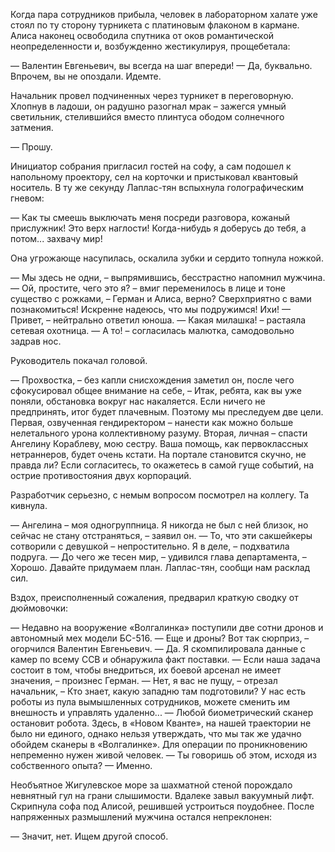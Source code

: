 Когда пара сотрудников прибыла, человек в лабораторном халате уже стоял по ту сторону турникета с платиновым флаконом в кармане. Алиса наконец освободила спутника от оков романтической неопределенности и, возбужденно жестикулируя, прощебетала:

— Валентин Евгеньевич, вы всегда на шаг впереди! 
— Да, буквально. Впрочем, вы не опоздали. Идемте.

Начальник провел подчиненных через турникет в переговорную. Хлопнув в ладоши, он радушно разогнал мрак – зажегся умный светильник, стелившийся вместо плинтуса ободом солнечного затмения.

— Прошу.

Инициатор собрания пригласил гостей на софу, а сам подошел к напольному проектору, сел на корточки и пристыковал квантовый носитель. В ту же секунду Лаплас-тян вспыхнула голографическим гневом:

— Как ты смеешь выключать меня посреди разговора, кожаный прислужник! Это верх наглости! Когда-нибудь я доберусь до тебя, а потом... захвачу мир!

Она угрожающе насупилась, оскалила зубки и сердито топнула ножкой.

— Мы здесь не одни, – выпрямившись, бесстрастно напомнил мужчина. 
— Ой, простите, чего это я? – вмиг переменилось в лице и тоне существо с рожками, – Герман и Алиса, верно? Сверхприятно с вами познакомиться! Искренне надеюсь, что мы подружимся! Ихи! 
— Привет, – нейтрально ответил юноша.
— Какая милашка! – растаяла сетевая охотница. 
— А то! – согласилась малютка, самодовольно задрав нос.

Руководитель покачал головой.

— Прохвостка, – без капли снисхождения заметил он, после чего сфокусировал общее внимание на себе, – Итак, ребята, как вы уже поняли, обстановка вокруг нас накаляется. Если ничего не предпринять, итог будет плачевным. Поэтому мы преследуем две цели. Первая, озвученная гендиректором – нанести как можно больше нелетального урона коллективному разуму. Вторая, личная – спасти Ангелину Кораблеву, мою сестру. Ваша помощь, как первоклассных нетраннеров, будет очень кстати. На портале становится скучно, не правда ли? Если согласитесь, то окажетесь в самой гуще событий, на острие противостояния двух корпораций.

Разработчик серьезно, с немым вопросом посмотрел на коллегу. Та кивнула.

— Ангелина – моя одногруппница. Я никогда не был с ней близок, но сейчас не стану отстраняться, – заявил он. 
— То, что эти сакшейкеры сотворили с девушкой – непростительно. Я в деле, – подхватила подруга. 
— До чего же тесен мир, – удивился глава департамента, – Хорошо. Давайте придумаем план. Лаплас-тян, сообщи нам расклад сил.

Вздох, преисполненный сожаления, предварил краткую сводку от дюймовочки:

— Недавно на вооружение «Волгалинка» поступили две сотни дронов и автономный мех модели БС-516. 
— Еще и дроны? Вот так сюрприз, – огорчился Валентин Евгеньевич. 
— Да. Я скомпилировала данные с камер по всему ССВ и обнаружила факт поставки. 
— Если наша задача состоит в том, чтобы внедриться, их боевой арсенал не имеет значения, – произнес Герман. 
— Нет, я вас не пущу, – отрезал начальник, – Кто знает, какую западню там подготовили? У нас есть роботы из пула вымышленных сотрудников, можете сменить им внешность и управлять удаленно... 
— Любой биометрический сканер остановит робота. Здесь, в «Новом Кванте», на нашей траектории не было ни единого, однако нельзя утверждать, что мы так же удачно обойдем сканеры в «Волгалинке». Для операции по проникновению непременно нужен живой человек. 
— Ты говоришь об этом, исходя из собственного опыта? 
— Именно.

Необъятное Жигулевское море за шахматной стеной порождало невнятный гул на грани слышимости. Вдалеке завыл вакуумный лифт. Скрипнула софа под Алисой, решившей устроиться поудобнее. После напряженных размышлений мужчина остался непреклонен:

— Значит, нет. Ищем другой способ.